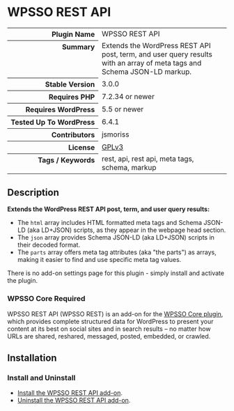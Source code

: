 <h1>WPSSO REST API</h1>

<table>
<tr><th align="right" valign="top" nowrap>Plugin Name</th><td>WPSSO REST API</td></tr>
<tr><th align="right" valign="top" nowrap>Summary</th><td>Extends the WordPress REST API post, term, and user query results with an array of meta tags and Schema JSON-LD markup.</td></tr>
<tr><th align="right" valign="top" nowrap>Stable Version</th><td>3.0.0</td></tr>
<tr><th align="right" valign="top" nowrap>Requires PHP</th><td>7.2.34 or newer</td></tr>
<tr><th align="right" valign="top" nowrap>Requires WordPress</th><td>5.5 or newer</td></tr>
<tr><th align="right" valign="top" nowrap>Tested Up To WordPress</th><td>6.4.1</td></tr>
<tr><th align="right" valign="top" nowrap>Contributors</th><td>jsmoriss</td></tr>
<tr><th align="right" valign="top" nowrap>License</th><td><a href="https://www.gnu.org/licenses/gpl.txt">GPLv3</a></td></tr>
<tr><th align="right" valign="top" nowrap>Tags / Keywords</th><td>rest, api, rest api, meta tags, schema, markup</td></tr>
</table>

<h2>Description</h2>

<!-- about -->

<p><strong>Extends the WordPress REST API post, term, and user query results:</strong></p>

<ul>
<li>The <code>html</code> array includes HTML formatted meta tags and Schema JSON-LD (aka LD+JSON) scripts, as they appear in the webpage head section.</li>
<li>The <code>json</code> array provides Schema JSON-LD (aka LD+JSON) scripts in their decoded format.</li>
<li>The <code>parts</code> array offers meta tag attributes (aka "the parts") as arrays, making it easier to find and use specific meta tag values.</li>
</ul>

<p>There is no add-on settings page for this plugin - simply install and activate the plugin.</p>

<!-- /about -->

<h3>WPSSO Core Required</h3>

<p>WPSSO REST API (WPSSO REST) is an add-on for the <a href="https://wordpress.org/plugins/wpsso/">WPSSO Core plugin</a>, which provides complete structured data for WordPress to present your content at its best on social sites and in search results – no matter how URLs are shared, reshared, messaged, posted, embedded, or crawled.</p>

<h2>Installation</h2>

<h3 class="top">Install and Uninstall</h3>

<ul>
<li><a href="https://wpsso.com/docs/plugins/wpsso-rest-api/installation/install-the-plugin/">Install the WPSSO REST API add-on</a>.</li>
<li><a href="https://wpsso.com/docs/plugins/wpsso-rest-api/installation/uninstall-the-plugin/">Uninstall the WPSSO REST API add-on</a>.</li>
</ul>

